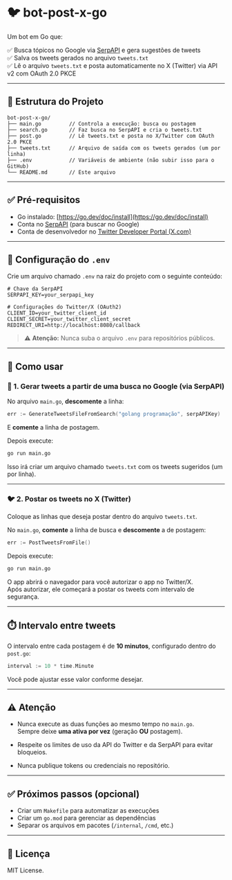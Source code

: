 
# 🐦 bot-post-x-go

Um bot em Go que:

✅ Busca tópicos no Google via [SerpAPI](https://serpapi.com/) e gera sugestões de tweets  
✅ Salva os tweets gerados no arquivo `tweets.txt`  
✅ Lê o arquivo `tweets.txt` e posta automaticamente no X (Twitter) via API v2 com OAuth 2.0 PKCE  

---

## 📂 Estrutura do Projeto

```
bot-post-x-go/
├── main.go         // Controla a execução: busca ou postagem
├── search.go       // Faz busca no SerpAPI e cria o tweets.txt
├── post.go         // Lê tweets.txt e posta no X/Twitter com OAuth 2.0 PKCE
├── tweets.txt      // Arquivo de saída com os tweets gerados (um por linha)
├── .env            // Variáveis de ambiente (não subir isso para o GitHub)
└── README.md       // Este arquivo
```

---

## ✅ Pré-requisitos

- Go instalado: [https://go.dev/doc/install](https://go.dev/doc/install)
- Conta no [SerpAPI](https://serpapi.com/) (para buscar no Google)
- Conta de desenvolvedor no [Twitter Developer Portal (X.com)](https://developer.x.com/)

---

## 📌 Configuração do `.env`

Crie um arquivo chamado `.env` na raiz do projeto com o seguinte conteúdo:

```
# Chave da SerpAPI
SERPAPI_KEY=your_serpapi_key

# Configurações do Twitter/X (OAuth2)
CLIENT_ID=your_twitter_client_id
CLIENT_SECRET=your_twitter_client_secret
REDIRECT_URI=http://localhost:8080/callback
```

> ⚠️ **Atenção:** Nunca suba o arquivo `.env` para repositórios públicos.

---

## 🚀 Como usar

### 🔎 1. Gerar tweets a partir de uma busca no Google (via SerpAPI)

No arquivo `main.go`, **descomente** a linha:

```go
err := GenerateTweetsFileFromSearch("golang programação", serpAPIKey)
```

E **comente** a linha de postagem.

Depois execute:

```bash
go run main.go
```

Isso irá criar um arquivo chamado `tweets.txt` com os tweets sugeridos (um por linha).

---

### 🐦 2. Postar os tweets no X (Twitter)

Coloque as linhas que deseja postar dentro do arquivo `tweets.txt`.

No `main.go`, **comente** a linha de busca e **descomente** a de postagem:

```go
err := PostTweetsFromFile()
```

Depois execute:

```bash
go run main.go
```

O app abrirá o navegador para você autorizar o app no Twitter/X.  
Após autorizar, ele começará a postar os tweets com intervalo de segurança.

---

## ⏱️ Intervalo entre tweets

O intervalo entre cada postagem é de **10 minutos**, configurado dentro do `post.go`:

```go
interval := 10 * time.Minute
```

Você pode ajustar esse valor conforme desejar.

---

## ⚠️ Atenção

- Nunca execute as duas funções ao mesmo tempo no `main.go`.  
  Sempre deixe **uma ativa por vez** (geração **OU** postagem).

- Respeite os limites de uso da API do Twitter e da SerpAPI para evitar bloqueios.

- Nunca publique tokens ou credenciais no repositório.

---

## ✅ Próximos passos (opcional)

- Criar um `Makefile` para automatizar as execuções
- Criar um `go.mod` para gerenciar as dependências
- Separar os arquivos em pacotes (`/internal`, `/cmd`, etc.)

---

## 📄 Licença

MIT License.
